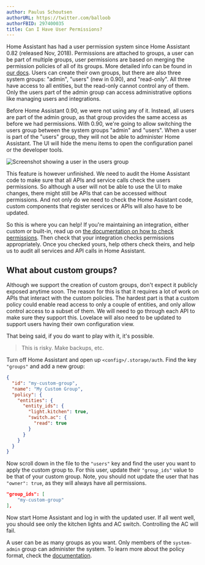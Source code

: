 ```yaml
---
author: Paulus Schoutsen
authorURL: https://twitter.com/balloob
authorFBID: 297400035
title: Can I Have User Permissions?
---
```


Home Assistant has had a user permission system since Home Assistant 0.82 (released Nov, 2018). Permissions are attached to groups, a user can be part of multiple groups, user permissions are based on merging the permission policies of all of its groups. More detailed info can be found in [our docs](/docs/en/next/auth_permissions.html). Users can create their own groups, but there are also three system groups: "admin", "users" (new in 0.90), and "read-only". All three have access to all entities, but the read-only cannot control any of them. Only the users part of the admin group can access administrative options like managing users and integrations.

Before Home Assistant 0.90, we were not using any of it. Instead, all users are part of the admin group, as that group provides the same access as before we had permissions. With 0.90, we're going to allow switching the users group between the system groups "admin" and "users". When a user is part of the "users" group, they will not be able to administer Home Assistant. The UI will hide the menu items to open the configuration panel or the developer tools.

![Screenshot showing a user in the users group](/img/en/blog/2019-03-user-permissions/screenshot.png)

This feature is however unfinished. We need to audit the Home Assistant code to make sure that all APIs and service calls check the users permissions. So although a user will not be able to use the UI to make changes, there might still be APIs that can be accessed without permissions. And not only do we need to check the Home Assistant code, custom components that register services or APIs will also have to be updated.

So this is where you can help! If you're maintaining an integration, either custom or built-in, read up on [the documentation on how to check permissions](/docs/en/next/auth_permissions.html##checking-permissions). Then check that your integration checks permissions appropriately. Once you checked yours, help others check theirs, and help us to audit all services and API calls in Home Assistant.

## What about custom groups?

Although we support the creation of custom groups, don't expect it publicly exposed anytime soon. The reason for this is that it requires a lot of work on APIs that interact with the custom policies. The hardest part is that a custom policy could enable read access to only a couple of entities, and only allow control access to a subset of them. We will need to go through each API to make sure they support this. Lovelace will also need to be updated to support users having their own configuration view.

That being said, if you do want to play with it, it's possible.

> This is risky. Make backups, etc.

Turn off Home Assistant and open up `<config>/.storage/auth`. Find the key `"groups"` and add a new group:

```json
{
  "id": "my-custom-group",
  "name": "My Custom Group",
  "policy": {
    "entities": {
      "entity_ids": {
        "light.kitchen": true,
        "switch.ac": {
          "read": true
        }
      }
    }
  }
}
```

Now scroll down in the file to the `"users"` key and find the user you want to apply the custom group to. For this user, update their `"group_ids"` value to be that of your custom group. Note, you should not update the user that has `"owner": true`, as they will always have all permissions.

```json
"group_ids": [
    "my-custom-group"
],
```

Now start Home Assistant and log in with the updated user. If all went well, you should see only the kitchen lights and AC switch. Controlling the AC will fail.

A user can be as many groups as you want. Only members of the `system-admin` group can administer the system. To learn more about the policy format, check the [documentation](/docs/en/next/auth_permissions.html).
